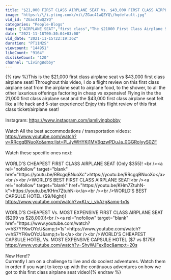 ```yaml
---
title: "$21,000 FIRST CLASS AIRPLANE SEAT Vs. $43,000 FIRST CLASS AIRPLANE SEAT!"
image: "https:\/\/i.ytimg.com\/vi\/ZGac41wQZYQ\/hqdefault.jpg"
vid_id: "ZGac41wQZYQ"
categories: "People-Blogs"
tags: ["AIRPLANE SEAT","first class","The $21000 First Class Airplane Seat"]
date: "2021-11-18T00:30:04+03:00"
vid_date: "2021-11-15T22:19:36Z"
duration: "PT11M2S"
viewcount: "144951"
likeCount: "9164"
dislikeCount: "120"
channel: "LivingBobby"
---
```

{% raw %}This is the $21,000 first class airplane seat vs $43,000 first class airplane seat! Throughout this video, I do a flight review on this first class airplane seat from the airplane seat to airplane food, to the shower, to all the other luxurious offerings factoring in cheap vs expensive! Flying in the the 21,000 first class airplane seat and the $43,000 first class airplane seat felt like a life hack and 5-star experience! Enjoy this flight review of this first class ticket/airplane seat! <br /><br />Instagram: <a rel="nofollow" target="blank" href="https://www.instagram.com/iamlivingbobby">https://www.instagram.com/iamlivingbobby</a><br /><br />Watch All the best accommodations / transportation videos: <br /><a rel="nofollow" target="blank" href="https://www.youtube.com/watch?v=RRcgqBNuoXc&amp;list=PLJyWHYKj1MV6qzwPDuJa_0GGRoIyyS0ZF">https://www.youtube.com/watch?v=RRcgqBNuoXc&amp;list=PLJyWHYKj1MV6qzwPDuJa_0GGRoIyyS0ZF</a><br /><br />Watch these specific ones next: <br /><br />WORLD’S CHEAPEST FIRST CLASS AIRPLANE SEAT (Only $355)! <br /><a rel="nofollow" target="blank" href="https://youtu.be/RRcgqBNuoXc">https://youtu.be/RRcgqBNuoXc</a><br /><br />WORLD’S BEST FIRST CLASS AIRPLANE SEAT!<br /><a rel="nofollow" target="blank" href="https://youtu.be/KHm7ZtuhN-k">https://youtu.be/KHm7ZtuhN-k</a><br /><br />WORLD’S BEST CAPSULE HOTEL ($9/Night)!<br /><a rel="nofollow" target="blank" href="https://www.youtube.com/watch?v=KLv_i_vbAzg&amp;t=1s">https://www.youtube.com/watch?v=KLv_i_vbAzg&amp;t=1s</a><br /><br />WORLD’S CHEAPEST Vs. MOST EXPENSIVE FIRST CLASS AIRPLANE SEAT ($299 vs $28,000)!<br /><a rel="nofollow" target="blank" href="https://www.youtube.com/watch?v=hS7YFKwOYcU&amp;t=1s">https://www.youtube.com/watch?v=hS7YFKwOYcU&amp;t=1s</a><br /><br />WORLD’S CHEAPEST CAPSULE HOTEL Vs. MOST EXPENSIVE CAPSULE HOTEL ($7 vs $175)!<br /><a rel="nofollow" target="blank" href="https://www.youtube.com/watch?v=ShyWJFex8pc&amp;t=20s">https://www.youtube.com/watch?v=ShyWJFex8pc&amp;t=20s</a><br /><br />New Here!?<br />Currently I am on a challenge to live and do coolest adventures. Watch them in order if you want to keep up with the continuous adventures on how we got to this first class airplane seat video!{% endraw %}
